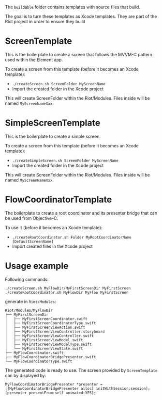 The `buildable` folder contains templates with source files that build.

The goal is to turn these templates as Xcode templates. They are part of the Riot project in order to ensure they build

# ScreenTemplate
This is the boilerplate to create a screen that follows the MVVM-C pattern used within the Element app.

To create a screen from this template (before it becomes an Xcode template):

- `./createScreen.sh ScreenFolder MyScreenName`
- Import the created folder in the Xcode project

This will create ScreenFolder within the Riot/Modules. Files inside will be named `MyScreenNameXxx`.


# SimpleScreenTemplate
This is the boilerplate to create a simple screen.

To create a screen from this template (before it becomes an Xcode template):

- `./createSimpleScreen.sh ScreenFolder MyScreenName`
- Import the created folder in the Xcode project

This will create ScreenFolder within the Riot/Modules. Files inside will be named `MyScreenNameXxx`.


# FlowCoordinatorTemplate
The boilerplate to create a root coordinator and its presenter bridge that can be used from Objective-C.
 
To use it (before it becomes an Xcode template):

- `./createRootCoordinator.sh Folder MyRootCoordinatorName [DefaultScreenName]`
- Import created files in the Xcode project


# Usage example
Following commands:

```
./createScreen.sh MyFlowDir/MyFirstScreenDir MyFirstScreen
./createRootCoordinator.sh MyFlowDir MyFlow MyFirstScreen
```

generate in `Riot/Modules`:

```
Riot/Modules/MyFlowDir
├── MyFirstScreenDir
│   ├── MyFirstScreenCoordinator.swift
│   ├── MyFirstScreenCoordinatorType.swift
│   ├── MyFirstScreenViewAction.swift
│   ├── MyFirstScreenViewController.storyboard
│   ├── MyFirstScreenViewController.swift
│   ├── MyFirstScreenViewModel.swift
│   ├── MyFirstScreenViewModelType.swift
│   └── MyFirstScreenViewState.swift
├── MyFlowCoordinator.swift
├── MyFlowCoordinatorBridgePresenter.swift
└── MyFlowCoordinatorType.swift
```

The generated code is ready to use. The screen provided by `ScreenTemplate` can by displayed by:

```
MyFlowCoordinatorBridgePresenter *presenter = [[MyFlowCoordinatorBridgePresenter alloc] initWithSession:session];
[presenter presentFrom:self animated:YES];
```
